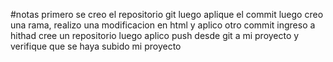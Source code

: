 #notas
primero se creo el repositorio git
luego aplique el commit
luego creo una rama, realizo una modificacion en html y aplico otro commit
ingreso a hithad 
cree un repositorio
luego aplico push desde git a mi proyecto
y verifique que se haya subido mi proyecto